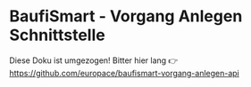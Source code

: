 
# BaufiSmart - Vorgang Anlegen Schnittstelle

Diese Doku ist umgezogen! Bitter hier lang 👉 https://github.com/europace/baufismart-vorgang-anlegen-api
